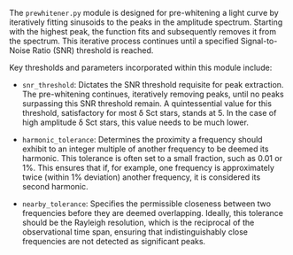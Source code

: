The `prewhitener.py` module is designed for pre-whitening a light curve by iteratively fitting sinusoids to the peaks in the amplitude spectrum. Starting with the highest peak, the function fits and subsequently removes it from the spectrum. This iterative process continues until a specified Signal-to-Noise Ratio (SNR) threshold is reached.

Key thresholds and parameters incorporated within this module include:
- `snr_threshold`: Dictates the SNR threshold requisite for peak extraction. The pre-whitening continues, iteratively removing peaks, until no peaks surpassing this SNR threshold remain. A quintessential value for this threshold, satisfactory for most δ Sct stars, stands at 5. In the case of high amplitude δ Sct stars, this value needs to be much lower.
  
- `harmonic_tolerance`: Determines the proximity a frequency should exhibit to an integer multiple of another frequency to be deemed its harmonic. This tolerance is often set to a small fraction, such as 0.01 or 1%. This ensures that if, for example, one frequency is approximately twice (within 1% deviation) another frequency, it is considered its second harmonic.

- `nearby_tolerance`: Specifies the permissible closeness between two frequencies before they are deemed overlapping. Ideally, this tolerance should be the Rayleigh resolution, which is the reciprocal of the observational time span, ensuring that indistinguishably close frequencies are not detected as significant peaks.
